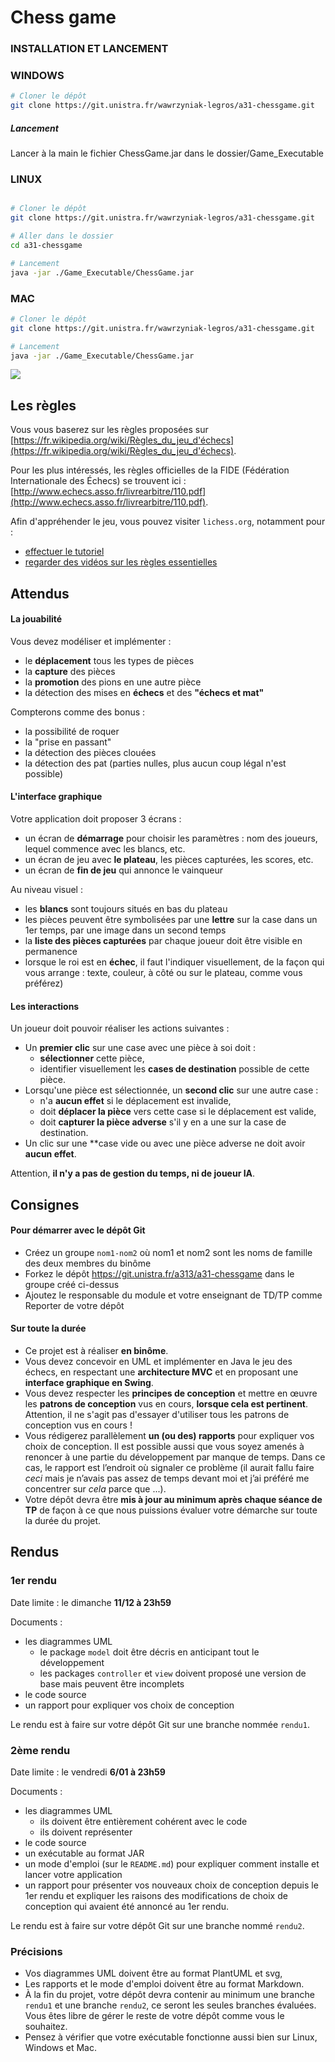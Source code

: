 Chess game
==========

### INSTALLATION ET LANCEMENT

### WINDOWS

```sh
# Cloner le dépôt
git clone https://git.unistra.fr/wawrzyniak-legros/a31-chessgame.git
```
##### Lancement
Lancer à la main le fichier ChessGame.jar dans le dossier/Game_Executable

### LINUX

```sh

# Cloner le dépôt
git clone https://git.unistra.fr/wawrzyniak-legros/a31-chessgame.git

# Aller dans le dossier
cd a31-chessgame

# Lancement
java -jar ./Game_Executable/ChessGame.jar
```

### MAC

```sh
# Cloner le dépôt
git clone https://git.unistra.fr/wawrzyniak-legros/a31-chessgame.git

# Lancement
java -jar ./Game_Executable/ChessGame.jar
```




![](img/chess-game2-low.jpg)


Les règles
----------

Vous vous baserez sur les règles proposées sur [https://fr.wikipedia.org/wiki/Règles_du_jeu_d'échecs](https://fr.wikipedia.org/wiki/Règles_du_jeu_d'échecs).

Pour les plus intéressés, les règles officielles de la FIDE (Fédération Internationale des Échecs) se trouvent ici : [http://www.echecs.asso.fr/livrearbitre/110.pdf](http://www.echecs.asso.fr/livrearbitre/110.pdf).

Afin d'appréhender le jeu, vous pouvez visiter `lichess.org`, notamment pour :

- [effectuer le tutoriel](https://lichess.org/learn#/)
- [regarder des vidéos sur les règles essentielles](https://lichess.org/video?tags=beginner/fundamentals)

Attendus
--------

#### La jouabilité

Vous devez modéliser et implémenter :

- le **déplacement** tous les types de pièces
- la **capture** des pièces
- la **promotion** des pions en une autre pièce
- la détection des mises en **échecs** et des **"échecs et mat"**

Compterons comme des bonus :

- la possibilité de roquer
- la "prise en passant"
- la détection des pièces clouées
- la détection des pat (parties nulles, plus aucun coup légal n'est possible)

#### L'interface graphique

Votre application doit proposer 3 écrans :

- un écran de **démarrage** pour choisir les paramètres : nom des joueurs, lequel commence avec les blancs, etc.
- un écran de jeu avec **le plateau**, les pièces capturées, les scores, etc.
- un écran de **fin de jeu** qui annonce le vainqueur

Au niveau visuel :

- les **blancs** sont toujours situés en bas du plateau
- les pièces peuvent être symbolisées par une **lettre** sur la case dans un 1er temps, par une image dans un second temps
- la **liste des pièces capturées** par chaque joueur doit être visible en permanence
- lorsque le roi est en **échec**, il faut l'indiquer visuellement, de la façon qui vous arrange : texte, couleur, à côté ou sur le plateau, comme vous préférez)

#### Les interactions

Un joueur doit pouvoir réaliser les actions suivantes :

- Un **premier clic** sur une case avec une pièce à soi doit :
  - **sélectionner** cette pièce,
  - identifier visuellement les **cases de destination** possible de cette pièce.
- Lorsqu'une pièce est sélectionnée, un **second clic** sur une autre case :
  - n'a **aucun effet** si le déplacement est invalide,
  - doit **déplacer la pièce** vers cette case si le déplacement est valide,
  - doit **capturer la pièce adverse** s'il y en a une sur la case de destination.
- Un clic sur une **case vide ou avec une pièce adverse ne doit avoir **aucun effet**.

Attention, **il n'y a pas de gestion du temps, ni de joueur IA**.

Consignes
---------

#### Pour démarrer avec le dépôt Git

- Créez un groupe `nom1-nom2` où nom1 et nom2 sont les noms de famille des deux membres du binôme
- Forkez le dépôt https://git.unistra.fr/a313/a31-chessgame dans le groupe créé ci-dessus
- Ajoutez le responsable du module et votre enseignant de TD/TP comme Reporter de votre dépôt

#### Sur toute la durée

- Ce projet est à réaliser **en binôme**.
- Vous devez concevoir en UML et implémenter en Java le jeu des échecs, en respectant une **architecture MVC** et en proposant une **interface graphique en Swing**.
- Vous devez respecter les **principes de conception** et mettre en œuvre les **patrons de conception** vus en cours, **lorsque cela est pertinent**. Attention, il ne s'agit pas d'essayer d'utiliser tous les patrons de conception vus en cours !
- Vous rédigerez parallèlement **un (ou des) rapports** pour expliquer vos choix de conception. Il est possible aussi que vous soyez amenés à renoncer à une partie du développement par manque de temps. Dans ce cas, le rapport est l’endroit où signaler ce problème (il aurait fallu faire *ceci* mais je n’avais pas assez de temps devant moi et j’ai préféré me concentrer sur *cela* parce que ...).
- Votre dépôt devra être **mis à jour au minimum après chaque séance de TP** de façon à ce que nous puissions évaluer votre démarche sur toute la durée du projet.

Rendus
------

### 1er rendu

Date limite : le dimanche **11/12 à 23h59**

Documents :

- les diagrammes UML
  - le package `model` doit être décris en anticipant tout le développement
  - les packages `controller` et `view` doivent proposé une version de base mais peuvent être incomplets
- le code source
- un rapport pour expliquer vos choix de conception

Le rendu est à faire sur votre dépôt Git sur une branche nommée `rendu1`.

### 2ème rendu

Date limite : le vendredi **6/01 à 23h59**

Documents :

- les diagrammes UML
	- ils doivent être entièrement cohérent avec le code
	- ils doivent représenter
- le code source
- un exécutable au format JAR
- un mode d'emploi (sur le `README.md`) pour expliquer comment installe et lancer votre application
- un rapport pour présenter vos nouveaux choix de conception depuis le 1er rendu et expliquer les raisons des modifications de choix de conception qui avaient été annoncé au 1er rendu.

Le rendu est à faire sur votre dépôt Git sur une branche nommé `rendu2`.

### Précisions

- Vos diagrammes UML doivent être au format PlantUML et svg,
- Les rapports et le mode d'emploi doivent être au format Markdown.
- À la fin du projet, votre dépôt devra contenir au minimum une branche `rendu1` et une branche `rendu2`, ce seront les seules branches évaluées. Vous êtes libre de gérer le reste de votre dépôt comme vous le souhaitez.
- Pensez à vérifier que votre exécutable fonctionne aussi bien sur Linux, Windows et Mac.
